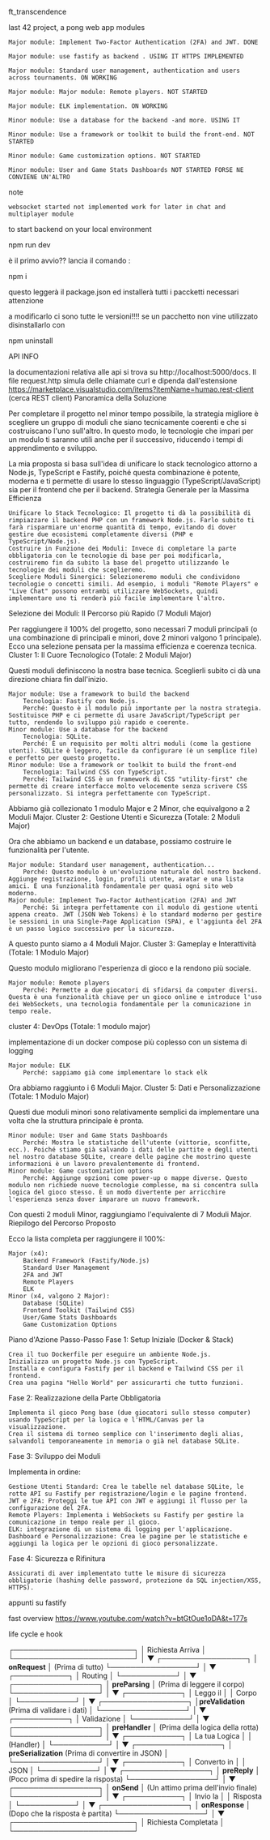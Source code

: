 ft_transcendence

last 42 project, a pong web app
modules

    Major module: Implement Two-Factor Authentication (2FA) and JWT. DONE

    Major module: use fastify as backend . USING IT HTTPS IMPLEMENTED

    Major module: Standard user management, authentication and users across tournaments. ON WORKING

    Major module: Major module: Remote players. NOT STARTED

    Major module: ELK implementation. ON WORKING

    Minor module: Use a database for the backend -and more. USING IT

    Minor module: Use a framework or toolkit to build the front-end. NOT STARTED

    Minor module: Game customization options. NOT STARTED

    Minor module: User and Game Stats Dashboards NOT STARTED FORSE NE CONVIENE UN'ALTRO

note

    websocket started not implemented work for later in chat and multiplayer module

to start backend on your local environment

npm run dev

è il primo avvio?? lancia il comando :

 npm i

questo leggerà il package.json ed installerà tutti i paccketti necessari
attenzione

a modificarlo ci sono tutte le versioni!!!! se un pacchetto non vine utilizzato disinstallarlo con

npm uninstall <nome pacchetto>

API INFO

la documentazioni relativa alle api si trova su http://localhost:5000/docs. Il file request.http simula delle chiamate curl e dipenda dall'estensione https://marketplace.visualstudio.com/items?itemName=humao.rest-client (cerca REST client)
Panoramica della Soluzione

Per completare il progetto nel minor tempo possibile, la strategia migliore è scegliere un gruppo di moduli che siano tecnicamente coerenti e che si costruiscano l'uno sull'altro. In questo modo, le tecnologie che impari per un modulo ti saranno utili anche per il successivo, riducendo i tempi di apprendimento e sviluppo.

La mia proposta si basa sull'idea di unificare lo stack tecnologico attorno a Node.js, TypeScript e Fastify, poiché questa combinazione è potente, moderna e ti permette di usare lo stesso linguaggio (TypeScript/JavaScript) sia per il frontend che per il backend.
Strategia Generale per la Massima Efficienza

    Unificare lo Stack Tecnologico: Il progetto ti dà la possibilità di rimpiazzare il backend PHP con un framework Node.js. Farlo subito ti farà risparmiare un'enorme quantità di tempo, evitando di dover gestire due ecosistemi completamente diversi (PHP e TypeScript/Node.js).
    Costruire in Funzione dei Moduli: Invece di completare la parte obbligatoria con le tecnologie di base per poi modificarla, costruiremo fin da subito la base del progetto utilizzando le tecnologie dei moduli che sceglieremo.
    Scegliere Moduli Sinergici: Selezioneremo moduli che condividono tecnologie o concetti simili. Ad esempio, i moduli "Remote Players" e "Live Chat" possono entrambi utilizzare WebSockets, quindi implementare uno ti renderà più facile implementare l'altro.

Selezione dei Moduli: Il Percorso più Rapido (7 Moduli Major)

Per raggiungere il 100% del progetto, sono necessari 7 moduli principali (o una combinazione di principali e minori, dove 2 minori valgono 1 principale). Ecco una selezione pensata per la massima efficienza e coerenza tecnica.
Cluster 1: Il Cuore Tecnologico (Totale: 2 Moduli Major)

Questi moduli definiscono la nostra base tecnica. Sceglierli subito ci dà una direzione chiara fin dall'inizio.

    Major module: Use a framework to build the backend
        Tecnologia: Fastify con Node.js.
        Perché: Questo è il modulo più importante per la nostra strategia. Sostituisce PHP e ci permette di usare JavaScript/TypeScript per tutto, rendendo lo sviluppo più rapido e coerente.
    Minor module: Use a database for the backend
        Tecnologia: SQLite.
        Perché: È un requisito per molti altri moduli (come la gestione utenti). SQLite è leggero, facile da configurare (è un semplice file) e perfetto per questo progetto.
    Minor module: Use a framework or toolkit to build the front-end
        Tecnologia: Tailwind CSS con TypeScript.
        Perché: Tailwind CSS è un framework di CSS "utility-first" che permette di creare interfacce molto velocemente senza scrivere CSS personalizzato. Si integra perfettamente con TypeScript.

Abbiamo già collezionato 1 modulo Major e 2 Minor, che equivalgono a 2 Moduli Major.
Cluster 2: Gestione Utenti e Sicurezza (Totale: 2 Moduli Major)

Ora che abbiamo un backend e un database, possiamo costruire le funzionalità per l'utente.

    Major module: Standard user management, authentication...
        Perché: Questo modulo è un'evoluzione naturale del nostro backend. Aggiunge registrazione, login, profili utente, avatar e una lista amici. È una funzionalità fondamentale per quasi ogni sito web moderno.
    Major module: Implement Two-Factor Authentication (2FA) and JWT
        Perché: Si integra perfettamente con il modulo di gestione utenti appena creato. JWT (JSON Web Tokens) è lo standard moderno per gestire le sessioni in una Single-Page Application (SPA), e l'aggiunta del 2FA è un passo logico successivo per la sicurezza.

A questo punto siamo a 4 Moduli Major.
Cluster 3: Gameplay e Interattività (Totale: 1 Modulo Major)

Questo modulo migliorano l'esperienza di gioco e la rendono più sociale.

    Major module: Remote players
        Perché: Permette a due giocatori di sfidarsi da computer diversi. Questa è una funzionalità chiave per un gioco online e introduce l'uso dei WebSockets, una tecnologia fondamentale per la comunicazione in tempo reale.

cluster 4: DevOps (Totale: 1 modulo major)

implementazione di un docker compose più coplesso con un sistema di logging

    Major module: ELK
        Perché: sappiamo già come implementare lo stack elk

Ora abbiamo raggiunto i 6 Moduli Major.
Cluster 5: Dati e Personalizzazione (Totale: 1 Modulo Major)

Questi due moduli minori sono relativamente semplici da implementare una volta che la struttura principale è pronta.

    Minor module: User and Game Stats Dashboards
        Perché: Mostra le statistiche dell'utente (vittorie, sconfitte, ecc.). Poiché stiamo già salvando i dati delle partite e degli utenti nel nostro database SQLite, creare delle pagine che mostrino queste informazioni è un lavoro prevalentemente di frontend.
    Minor module: Game customization options
        Perché: Aggiunge opzioni come power-up o mappe diverse. Questo modulo non richiede nuove tecnologie complesse, ma si concentra sulla logica del gioco stesso. È un modo divertente per arricchire l'esperienza senza dover imparare un nuovo framework.

Con questi 2 moduli Minor, raggiungiamo l'equivalente di 7 Moduli Major.
Riepilogo del Percorso Proposto

Ecco la lista completa per raggiungere il 100%:

    Major (x4):
        Backend Framework (Fastify/Node.js)
        Standard User Management
        2FA and JWT
        Remote Players
        ELK
    Minor (x4, valgono 2 Major):
        Database (SQLite)
        Frontend Toolkit (Tailwind CSS)
        User/Game Stats Dashboards
        Game Customization Options

Piano d'Azione Passo-Passo
Fase 1: Setup Iniziale (Docker & Stack)

    Crea il tuo Dockerfile per eseguire un ambiente Node.js.
    Inizializza un progetto Node.js con TypeScript.
    Installa e configura Fastify per il backend e Tailwind CSS per il frontend.
    Crea una pagina "Hello World" per assicurarti che tutto funzioni.

Fase 2: Realizzazione della Parte Obbligatoria

    Implementa il gioco Pong base (due giocatori sullo stesso computer) usando TypeScript per la logica e l'HTML/Canvas per la visualizzazione.
    Crea il sistema di torneo semplice con l'inserimento degli alias, salvandoli temporaneamente in memoria o già nel database SQLite.

Fase 3: Sviluppo dei Moduli

Implementa in ordine:

    Gestione Utenti Standard: Crea le tabelle nel database SQLite, le rotte API su Fastify per registrazione/login e le pagine frontend.
    JWT e 2FA: Proteggi le tue API con JWT e aggiungi il flusso per la configurazione del 2FA.
    Remote Players: Implementa i WebSockets su Fastify per gestire la comunicazione in tempo reale per il gioco.
    ELK: integrazione di un sistema di logging per l'applicazione.
    Dashboard e Personalizzazione: Crea le pagine per le statistiche e aggiungi la logica per le opzioni di gioco personalizzate.

Fase 4: Sicurezza e Rifinitura

    Assicurati di aver implementato tutte le misure di sicurezza obbligatorie (hashing delle password, protezione da SQL injection/XSS, HTTPS).

appunti su fastify

fast overview https://www.youtube.com/watch?v=btGtOue1oDA&t=177s

life cycle e hook

   ┌────────────────────────┐
   │     Richiesta Arriva   │
   └────────────────────────┘
              │
              ▼
      ┌─────────────────┐
      │  **onRequest**  │ (Prima di tutto)
      └─────────────────┘
              │
              ▼
         ┌───────────┐
         │   Routing │
         └───────────┘
              │
              ▼
      ┌─────────────────┐
      │ **preParsing**  │ (Prima di leggere il corpo)
      └─────────────────┘
              │
              ▼
         ┌───────────┐
         │ Leggo il  │
         │   Corpo   │
         └───────────┘
              │
              ▼
      ┌─────────────────┐
      │**preValidation** (Prima di validare i dati) │
      └─────────────────┘
              │
              ▼
         ┌───────────┐
         │ Validazione │
         └───────────┘
              │
              ▼
      ┌─────────────────┐
      │  **preHandler** │ (Prima della logica della rotta)
      └─────────────────┘
              │
              ▼
         ┌───────────┐
         │ La tua Logica  │
         │   (Handler)   │
         └───────────┘
              │
              ▼
      ┌─────────────────┐
      │ **preSerialization** (Prima di convertire in JSON) │
      └─────────────────┘
              │
              ▼
         ┌───────────┐
         │ Converto in │
         │    JSON     │
         └───────────┘
              │
              ▼
      ┌─────────────────┐
      │    **preReply** │ (Poco prima di spedire la risposta)
      └─────────────────┘
              │
              ▼
      ┌─────────────────┐
      │    **onSend** │ (Un attimo prima dell'invio finale)
      └─────────────────┘
              │
              ▼
         ┌───────────┐
         │   Invio la  │
         │  Risposta   │
         └───────────┘
              │
              ▼
      ┌─────────────────┐
      │ **onResponse** │ (Dopo che la risposta è partita)
      └─────────────────┘
              │
              ▼
   ┌────────────────────────┐
   │ Richiesta Completata   │
   └────────────────────────┘

